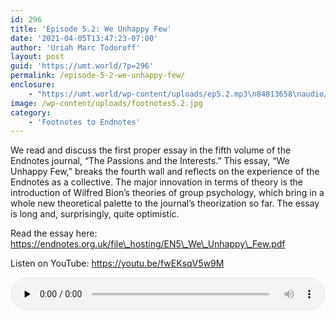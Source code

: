 ```yaml
---
id: 296
title: 'Episode 5.2: We Unhappy Few'
date: '2021-04-05T13:47:23-07:00'
author: 'Uriah Marc Todoroff'
layout: post
guid: 'https://umt.world/?p=296'
permalink: /episode-5-2-we-unhappy-few/
enclosure:
    - "https://umt.world/wp-content/uploads/ep5.2.mp3\n84813658\naudio/mpeg\n"
image: /wp-content/uploads/footnotes5.2.jpg
category:
    - 'Footnotes to Endnotes'
---
```


We read and discuss the first proper essay in the fifth volume of the Endnotes journal, “The Passions and the Interests.” This essay, “We Unhappy Few,” breaks the fourth wall and reflects on the experience of the Endnotes as a collective. The major innovation in terms of theory is the introduction of Wilfred Bion’s theories of group psychology, which bring in a whole new theoretical palette to the journal’s theorization so far. The essay is long and, surprisingly, quite optimistic.

Read the essay here: https://endnotes.org.uk/file\_hosting/EN5\_We\_Unhappy\_Few.pdf

Listen on YouTube: https://youtu.be/fwEKsqV5w9M

<audio class="wp-audio-shortcode" controls="controls" id="audio-296-32" preload="none" style="width: 100%;"><source src="https://umt.world/wp-content/uploads/ep5.2.mp3?_=32" type="audio/mpeg"></source><https://umt.world/wp-content/uploads/ep5.2.mp3></audio>